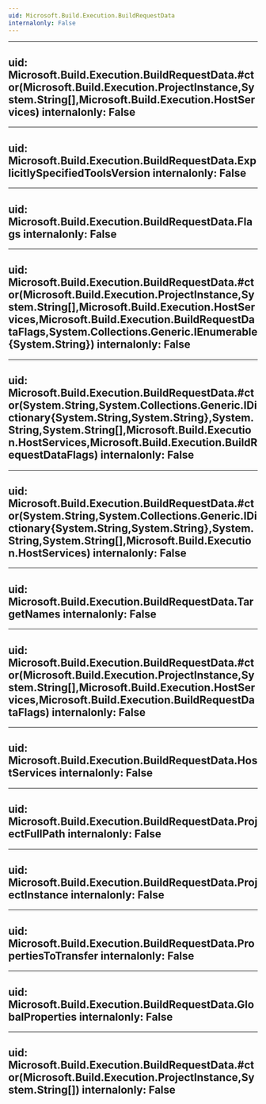 ```yaml
---
uid: Microsoft.Build.Execution.BuildRequestData
internalonly: False
---
```


---
uid: Microsoft.Build.Execution.BuildRequestData.#ctor(Microsoft.Build.Execution.ProjectInstance,System.String[],Microsoft.Build.Execution.HostServices)
internalonly: False
---

---
uid: Microsoft.Build.Execution.BuildRequestData.ExplicitlySpecifiedToolsVersion
internalonly: False
---

---
uid: Microsoft.Build.Execution.BuildRequestData.Flags
internalonly: False
---

---
uid: Microsoft.Build.Execution.BuildRequestData.#ctor(Microsoft.Build.Execution.ProjectInstance,System.String[],Microsoft.Build.Execution.HostServices,Microsoft.Build.Execution.BuildRequestDataFlags,System.Collections.Generic.IEnumerable{System.String})
internalonly: False
---

---
uid: Microsoft.Build.Execution.BuildRequestData.#ctor(System.String,System.Collections.Generic.IDictionary{System.String,System.String},System.String,System.String[],Microsoft.Build.Execution.HostServices,Microsoft.Build.Execution.BuildRequestDataFlags)
internalonly: False
---

---
uid: Microsoft.Build.Execution.BuildRequestData.#ctor(System.String,System.Collections.Generic.IDictionary{System.String,System.String},System.String,System.String[],Microsoft.Build.Execution.HostServices)
internalonly: False
---

---
uid: Microsoft.Build.Execution.BuildRequestData.TargetNames
internalonly: False
---

---
uid: Microsoft.Build.Execution.BuildRequestData.#ctor(Microsoft.Build.Execution.ProjectInstance,System.String[],Microsoft.Build.Execution.HostServices,Microsoft.Build.Execution.BuildRequestDataFlags)
internalonly: False
---

---
uid: Microsoft.Build.Execution.BuildRequestData.HostServices
internalonly: False
---

---
uid: Microsoft.Build.Execution.BuildRequestData.ProjectFullPath
internalonly: False
---

---
uid: Microsoft.Build.Execution.BuildRequestData.ProjectInstance
internalonly: False
---

---
uid: Microsoft.Build.Execution.BuildRequestData.PropertiesToTransfer
internalonly: False
---

---
uid: Microsoft.Build.Execution.BuildRequestData.GlobalProperties
internalonly: False
---

---
uid: Microsoft.Build.Execution.BuildRequestData.#ctor(Microsoft.Build.Execution.ProjectInstance,System.String[])
internalonly: False
---
